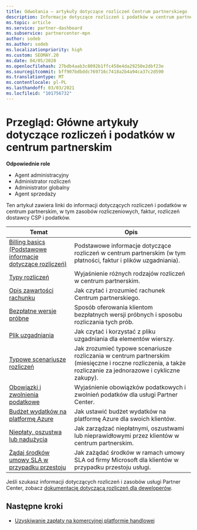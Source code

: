 ```yaml
---
title: Odwołania — artykuły dotyczące rozliczeń Centrum partnerskiego
description: Informacje dotyczące rozliczeń i podatków w centrum partnerskim. Informacje dotyczą zasobów rozliczeniowych, faktur, rozliczeń dostawcy CSP i podatków.
ms.topic: article
ms.service: partner-dashboard
ms.subservice: partnercenter-mpn
author: sodeb
ms.author: sodeb
ms.localizationpriority: high
ms.custom: SEOMAY.20
ms.date: 04/05/2020
ms.openlocfilehash: 27bdb4aab3c8092b1ffc458e4da29250e2dbf23e
ms.sourcegitcommit: bff907bdbddc769716c7418a2b4a94ca37c2d590
ms.translationtype: MT
ms.contentlocale: pl-PL
ms.lasthandoff: 03/03/2021
ms.locfileid: "101756732"
---
```

# <a name="overview-main-billing-and-tax-articles-in-partner-center"></a>Przegląd: Główne artykuły dotyczące rozliczeń i podatków w centrum partnerskim

**Odpowiednie role**

- Agent administracyjny
- Administrator rozliczeń
- Administrator globalny
- Agent sprzedaży

Ten artykuł zawiera linki do informacji dotyczących rozliczeń i podatków w centrum partnerskim, w tym zasobów rozliczeniowych, faktur, rozliczeń dostawcy CSP i podatków.


| Temat | Opis |
| ----- | ----------- |
| [Billing basics (Podstawowe informacje dotyczące rozliczeń)](billing-basics.md) | Podstawowe informacje dotyczące rozliczeń w centrum partnerskim (w tym płatności, faktur i plików uzgadniania). |
| [Typy rozliczeń](billing-different-types.md) | Wyjaśnienie różnych rodzajów rozliczeń w centrum partnerskim. |
| [Opis zawartości rachunku](read-your-bill.md) | Jak czytać i zrozumieć rachunek Centrum partnerskiego. |
| [Bezpłatne wersje próbne](offer-your-customers-trials-of-microsoft-products.md) | Sposób oferowania klientom bezpłatnych wersji próbnych i sposobu rozliczania tych prób. |
| [Plik uzgadniania](use-the-reconciliation-files.md) | Jak czytać i korzystać z pliku uzgadniania dla elementów wierszy. |
| [Typowe scenariusze rozliczeń](common-billing-scenarios.md) | Jak zrozumieć typowe scenariusze rozliczania w centrum partnerskim (miesięczne i roczne rozliczenia, a także rozliczanie za jednorazowe i cykliczne zakupy). |
| [Obowiązki i zwolnienia podatkowe](tax-and-tax-exemptions.md) | Wyjaśnienie obowiązków podatkowych i zwolnień podatków dla usługi Partner Center. |
| [Budżet wydatków na platformę Azure](set-an-azure-spending-budget-for-your-customers.md) | Jak ustawić budżet wydatków na platformę Azure dla swoich klientów. |
| [Niepłaty, oszustwa lub nadużycia](non-payment-fraud-misuse.md) | Jak zarządzać niepłatnymi, oszustwami lub nieprawidłowymi przez klientów w centrum partnerskim. |
| [Żądaj środków umowy SLA w przypadku przestoju](request-credit.md) | Jak zażądać środków w ramach umowy SLA od firmy Microsoft dla klientów w przypadku przestoju usługi. |

Jeśli szukasz informacji dotyczących rozliczeń i zasobów usługi Partner Center, zobacz [dokumentację dotyczącą rozliczeń dla deweloperów](/partner-center/develop/manage-billing).

## <a name="next-steps"></a>Następne kroki

- [Uzyskiwanie zapłaty na komercyjnej platformie handlowej](marketplace-get-paid.md)